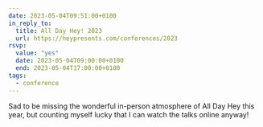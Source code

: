 ```yaml
---
date: 2023-05-04T09:51:00+0100
in_reply_to:
  title: All Day Hey! 2023
  url: https://heypresents.com/conferences/2023
rsvp:
  value: "yes"
  date: 2023-05-04T09:00:00+0100
  end: 2023-05-04T17:00:00+0100
tags:
  - conference
---
```


Sad to be missing the wonderful in-person atmosphere of All Day Hey this year, but counting myself lucky that I can watch the talks online anyway!
